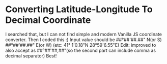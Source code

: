 # Converting Latitude-Longitude To Decimal Coordinate
I searched that, but I can not find simple and modern Vanilla JS coordinate converter. Then I coded this :)
Input value should be ##°##'##.##" N(or S) ##°##'##.##" E(or W) (etc: 41° 1'0.18"N  28°59'6.55"E)
Edit: improved to also accept as ##°##'##,##"(so the second part can include comma as decimal separator)
Best!
